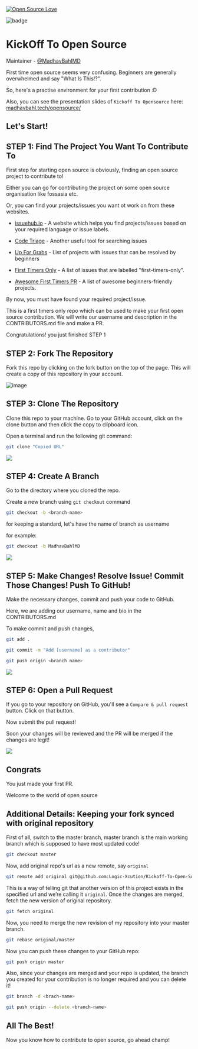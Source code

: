 [![Open Source Love](https://badges.frapsoft.com/os/v1/open-source.svg?v=103)](https://github.com/ellerbrock/open-source-badges/)

![badge](http://img.shields.io/badge/first--timers--only-friendly-blue.svg?style=flat-square)

# KickOff To Open Source

Maintainer - [@MadhavBahlMD](https://github.com/MadhavBahlMD/)

First time open source seems very confusing. Beginners are generally overwhelmed and say "What Is This!?".

So, here's a practise environment for your first contribution :D

Also, you can see the presentation slides of `Kickoff To Opensource` here: [madhavbahl.tech/opensource/](http://madhavbahl.tech/opensource/)

## Let's Start!

## STEP 1: Find The Project You Want To Contribute To

First step for starting open source is obviously, finding an open source project to contribute to!

Either you can go for contributing the project on some open source organisation like fossasia etc.

Or, you can find your projects/issues you want ot work on from these websites.

- [issuehub.io](http://issuehub.io/) - A website which helps you find projects/issues based on your required language or issue labels.

- [Code Triage](https://www.codetriage.com/) - Another useful tool for searching issues

- [Up For Grabs](https://up-for-grabs.net/#/) - List of projects with issues that can be resolved by beginners

- [First Timers Only](https://www.firsttimersonly.com/) - A list of issues that are labelled "first-timers-only".

- [Awesome First Timers PR](https://github.com/MunGell/awesome-for-beginners) - A list of awesome beginners-friendly projects.

By now, you must have found your required project/issue.

This is a first timers only repo which can be used to make your first open source contribution. We will write our username and description in the CONTRIBUTORS.md file and make a PR.

Congratulations! you just finished STEP 1

## STEP 2: Fork The Repository

Fork this repo by clicking on the fork button on the top of the page. This will create a copy of this repository in your account.

![image](https://user-images.githubusercontent.com/26179770/42131312-1bc9fe4c-7d1d-11e8-873a-be500dfd116e.png)

## STEP 3: Clone The Repository

Clone this repo to your machine. Go to your GitHub account, click on the clone button and then click the copy to clipboard icon.

Open a terminal and run the following git command:

```sh
git clone "Copied URL"
```

<img src="images/clone.gif" />

## STEP 4: Create A Branch

Go to the directory where you cloned the repo.

Create a new branch using `git checkout` command

```sh
git checkout -b <branch-name>
```

for keeping a standard, let's have the name of branch as username

for example:

```sh
git checkout -b MadhavBahlMD
```

<img src="images/checkout.gif" />

## STEP 5: Make Changes! Resolve Issue! Commit Those Changes! Push To GitHub!

Make the necessary changes, commit and push your code to GitHub.

Here, we are adding our username, name and bio in the CONTRIBUTORS.md

To make commit and push changes,

```sh
git add .

git commit -m "Add [username] as a contributor"

git push origin <branch name>
```

<img src="images/push.gif" />

## STEP 6: Open a Pull Request

If you go to your repository on GitHub, you'll see a `Compare & pull request` button. Click on that button.

Now submit the pull request!

Soon your changes will be reviewed and the PR will be merged if the changes are legit!

<img src="images/PR.gif" />

## Congrats

You just made your first PR.

Welcome to the world of open source

## Additional Details: Keeping your fork synced with original repository

First of all, switch to the master branch, master branch is the main working branch which is supposed to have most updated code!

```sh
git checkout master
```

Now, add original repo's url as a new remote, say `original`

```sh
git remote add original git@github.com:Logic-Xcution/Kickoff-To-Open-Source.git
```

This is a way of telling git that another version of this project exists in the specified url and we’re calling it `original`. Once the changes are merged, fetch the new version of original repository.

```sh
git fetch original
```

Now, you need to merge the new revision of my repository into your master branch.

```sh
git rebase original/master
```

Now you can push these changes to your GitHub repo:

```sh
git push origin master
```

Also, since your changes are merged and your repo is updated, the branch you created for your contribution is no longer required and you can delete it!

```sh
git branch -d <brach-name>
```

```sh
git push origin --delete <branch-name>
```

## All The Best!

Now you know how to contribute to open source, go ahead champ!
